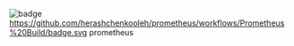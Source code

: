 ![badge](https://github.com/herashchenkooleh/prometheus)
https://github.com/herashchenkooleh/prometheus/workflows/Prometheus%20Build/badge.svg
prometheus
